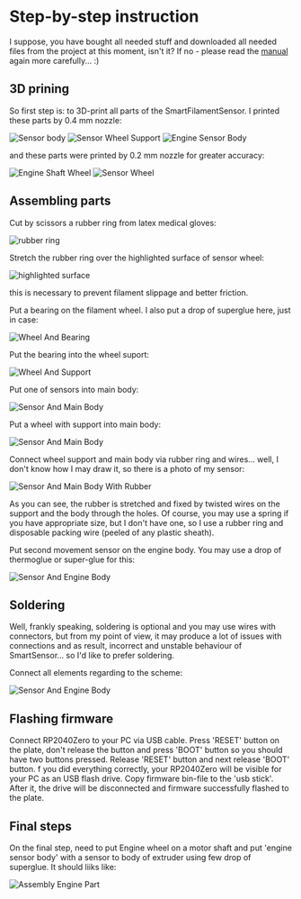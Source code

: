 Step-by-step instruction
===
I suppose, you have bought all needed stuff and downloaded all needed files from the project at this moment, isn't it? If no - please read the [manual](README.md) again more carefully... :)

3D prining
---

So first step is: to 3D-print all parts of the SmartFilamentSensor. I  printed these parts by 0.4 mm nozzle:

![Sensor body](img/101.SensorBody.png)
![Sensor Wheel Support](img/103.SensorWheelSupport.png)
![Engine Sensor Body](img/104.EngineSensorBody.png)

and these parts were printed by 0.2 mm nozzle for greater accuracy: 

![Engine Shaft Wheel](img/105.EngineShaftWheel.png)
![Sensor Wheel](img/102.SensorWheel.png)

Assembling parts
---

Cut by scissors a rubber ring from latex medical gloves:

![rubber ring](img/106.RubberRing.png)

Stretch the rubber ring over the highlighted surface of sensor wheel:

![highlighted surface](img/107.RubberRingOnAWheel.png)

this is necessary to prevent filament slippage and better friction.

Put a bearing on the filament wheel. I also put a drop of superglue here, just in case:

![Wheel And Bearing](img/108.WheelAndBearing.png)

Put the bearing into the wheel suport:

![Wheel And Support](img/109.WheelAndSupport.png)

Put one of sensors into main body:

![Sensor And Main Body](img/110.SensorAndBase.png)

Put a wheel with support into main body:

![Sensor And Main Body](img/111.SupportAndBase.png)

Connect wheel support and main body via rubber ring and wires... well, I don't know how I may draw it, so there is a photo of my sensor:

![Sensor And Main Body With Rubber](img/112.SupportAndBaseRubber.png)

As you can see, the rubber is stretched and fixed by twisted wires on the support and the body through the holes. Of course, you may use a spring if you have appropriate size, but I don't have one, so  I use a rubber ring and disposable packing wire (peeled of any plastic sheath).


Put second movement sensor on the engine body. You may use a drop of thermoglue or super-glue for this:

![Sensor And Engine Body](img/113.SensorAndEngineBody.png)

Soldering
---
Well, frankly speaking, soldering is optional and you may use wires with connectors, but from my point of view, it may produce a lot of issues with connections and as result, incorrect and unstable behaviour of SmartSensor... so I'd like to prefer soldering.

Connect all elements regarding to the scheme:

![Sensor And Engine Body](img/114.SolderingScheme.png)

Flashing firmware
---
Connect RP2040Zero to your PC via USB cable. Press 'RESET' button on the plate, don't release the button and press 'BOOT' button so you should have two buttons pressed. Release 'RESET' button and next release 'BOOT' button. f you did everything correctly, your RP2040Zero will be visible for your PC as an USB flash drive. Copy firmware bin-file to the 'usb stick'. After it, the drive will be disconnected and firmware successfully flashed to the plate.

Final steps
---
On the final step, need to put Engine wheel on a motor shaft and put 'engine sensor body' with a sensor to body of extruder using few drop of superglue. It should liiks like:

![Assembly Engine Part](img/115.AssemblyEnginePart.png)
